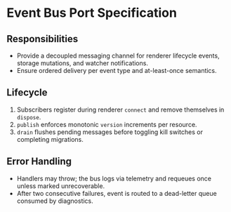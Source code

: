 # Event Bus Port Specification

## Responsibilities
- Provide a decoupled messaging channel for renderer lifecycle events, storage mutations, and watcher notifications.
- Ensure ordered delivery per event type and at-least-once semantics.

## Lifecycle
1. Subscribers register during renderer `connect` and remove themselves in `dispose`.
2. `publish` enforces monotonic `version` increments per resource.
3. `drain` flushes pending messages before toggling kill switches or completing migrations.

## Error Handling
- Handlers may throw; the bus logs via telemetry and requeues once unless marked unrecoverable.
- After two consecutive failures, event is routed to a dead-letter queue consumed by diagnostics.

